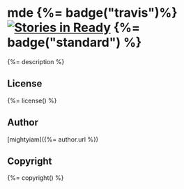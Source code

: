 # mde {%= badge("travis")%} [![Stories in Ready](https://badge.waffle.io/PolicyStat/mde.png?label=ready&title=Ready)](https://waffle.io/PolicyStat/mde) {%= badge("standard") %} 

{%= description %}

## License

{%= license() %}

## Author

[mightyiam]({%= author.url %})

## Copyright

{%= copyright() %}
